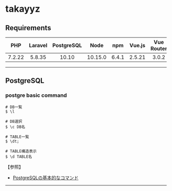 # takayyz

## Requirements
| PHP         | Laravel     | PostgreSQL  | Node        | npm         | Vue.js      | Vue Router  | Vuex        |
|:-----------:|:-----------:|:-----------:|:-----------:|:-----------:|:-----------:|:-----------:|:-----------:|
| 7.2.22      | 5.8.35      | 10.10       | 10.15.0     | 6.4.1       | 2.5.21      | 3.0.2       | 3.0.1       |
---

## PostgreSQL
### postgre basic command
```
# DB一覧
$ \l

# DB選択
$ \c DB名

# TABLE一覧
$ \dt;

# TABLE構造表示
$ \d TABLE名
```
【参照】
- [PostgreSQLの基本的なコマンド](https://qiita.com/H-A-L/items/fe8cb0e0ee0041ff3ceb)
---
